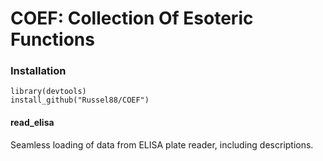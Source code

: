 COEF: Collection Of Esoteric Functions
======================================

### Installation

    library(devtools)
    install_github("Russel88/COEF")

#### read\_elisa

Seamless loading of data from ELISA plate reader, including
descriptions.
